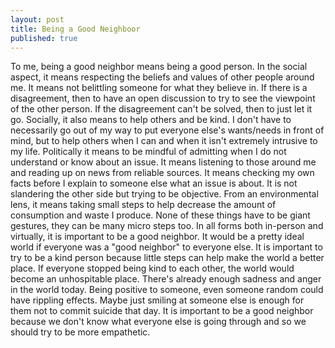```yaml
---
layout: post
title: Being a Good Neighboor
published: true
---
```


To me, being a good neighbor means being a good person. In the social aspect, it means respecting the beliefs and values of other people around me. It means not belittling someone for what they believe in. If there is a disagreement, then to have an open discussion to try to see the viewpoint of the other person. If the disagreement can't be solved, then to just let it go. Socially, it also means to help others and be kind. I don't have to necessarily go out of my way to put everyone else's wants/needs in front of mind, but to help others when I can and when it isn't extremely intrusive to my life. Politically it means to be mindful of admitting when I do not understand or know about an issue. It means listening to those around me and reading up on news from reliable sources. It means checking my own facts before I explain to someone else what an issue is about. It is not slandering the other side but trying to be objective. From an environmental lens, it means taking small steps to help decrease the amount of consumption and waste I produce. None of these things have to be giant gestures, they can be many micro steps too. In all forms both in-person and virtually, it is important to be a good neighbor. It would be a pretty ideal world if everyone was a "good neighbor" to everyone else. It is important to try to be a kind person because little steps can help make the world a better place. If everyone stopped being kind to each other, the world would become an unhospitable place. There's already enough sadness and anger in the world today. Being positive to someone, even someone random could have rippling effects. Maybe just smiling at someone else is enough for them not to commit suicide that day. It is important to be a good neighbor because we don't know what everyone else is going through and so we should try to be more empathetic. 
